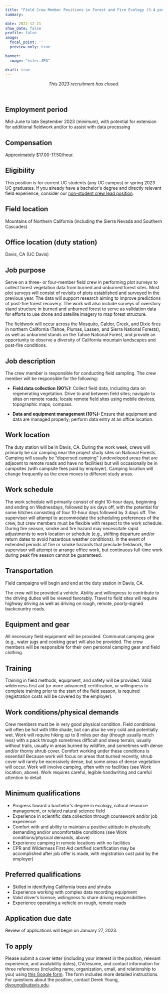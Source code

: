```yaml
---
title: "Field Crew Member Positions in Forest and Fire Ecology (3-4 positions)"
summary:

date: 2022-12-21
show_date: false
profile: false
image:
  focal_point: ''
  preview_only: true

banner:
  image: "eiler.JPG"

draft: true
---
```


<div align="center">

*This 2023 recruitment has closed.*

</div>

<br>

## Employment period

Mid-June to late September 2023 (minimum), with potential for extension for additional fieldwork and/or to assist with data processing

 ## Compensation

Approximately $17.00-17.50/hour.

## Eligibility

This position is for current UC students (any UC campus) or spring 2023 UC graduates. If you already have a bachelor's degree and directly relevant field experience, consider our [non-student crew lead position](/position/field-crew-leader/).

## Field location

Mountains of Northern California (including the Sierra Nevada and Southern Cascades)

## Office location (duty station)

Davis, CA (UC Davis)

## Job purpose

Serve on a three- or four-member field crew in performing plot surveys to collect forest vegetation data from burned and unburned forest sites. Most plot surveys will consist of revisits of plots established and surveyed in the previous year. The data will support research aiming to improve predictions of post-fire forest recovery. The work will also include surveys of overstory stand structure in burned and unburned forest to serve as validation data for efforts to use drone and satellite imagery to map forest structure.

The fieldwork will occur across the Mosquito, Caldor, Creek, and Dixie fires in northern California (Tahoe, Plumas, Lassen, and Sierra National Forests), as well as unburned stands on the Tahoe National Forest, and provide an opportunity to observe a diversity of California mountain landscapes and post-fire conditions.

## Job description

The crew member is responsible for conducting field sampling. The crew member will be responsible for the following:

- **Field data collection (90%):** Collect field data, including data on regenerating vegetation. Drive to and between field sites; navigate to sites on remote roads; locate remote field sites using mobile devices, topographic maps, compass.

- **Data and equipment management (10%):** Ensure that equipment and data are managed properly; perform data entry at an office location.

## Work location

The duty station will be in Davis, CA. During the work week, crews will primarily be car camping near the project study sites on National Forests. Camping will usually be “dispersed camping” (undeveloped areas that are adjacent to remote roads and have no facilities) but will occasionally be in campsites (with campsite fees paid by employer). Camping location will change frequently as the crew moves to different study areas.

## Work schedule

The work schedule will primarily consist of eight 10-hour days, beginning and ending on Wednesdays, followed by six days off, with the potential for some hitches consisting of four 10-hour days followed by 3 days off. The supervisor will attempt to accommodate the scheduling preferences of the crew, but crew members must be flexible with respect to the work schedule. During fire season, smoke and fire hazard may necessitate rapid adjustments to work location or schedule (e.g., shifting departure and/or return dates to avoid hazardous weather conditions). In the event of extended periods of fire or smoke hazards that preclude fieldwork, the supervisor will attempt to arrange office work, but continuous full-time work during peak fire season cannot be guaranteed.

## Transportation

Field campaigns will begin and end at the duty station in Davis, CA.

The crew will be provided a vehicle. Ability and willingness to contribute to the driving duties will be viewed favorably. Travel to field sites will require highway driving as well as driving on rough, remote, poorly-signed backcountry roads.

## Equipment and gear

All necessary field equipment will be provided. Communal camping gear (e.g., water jugs and cooking gear) will also be provided. The crew members will be responsible for their own personal camping gear and field clothing.

## Training

Training in field methods, equipment, and safety will be provided. Valid wilderness first aid (or more advanced) certification, or willingness to complete training prior to the start of the field season, is required (registration costs will be covered by the employer).

## Work conditions/physical demands

Crew members must be in very good physical condition. Field conditions will often be hot with little shade, but can also be very cold and potentially wet. Work will require hiking up to 8 miles per day (though usually much less) with a pack through sometimes difficult and steep terrain, usually without trails, usually in areas burned by wildfire, and sometimes with dense and/or thorny shrub cover. Comfort working under these conditions is essential! Because work will focus on areas that burned recently, shrub cover will rarely be excessively dense, but some areas of dense vegetation will occur. Work will involve camping, often with no facilities (see Work location, above). Work requires careful, legible handwriting and careful attention to detail.

## Minimum qualifications

- Progress toward a bachelor's degree in ecology, natural resource management, or related natural science field
- Experience in scientific data collection through coursework and/or job experience
- Comfort with and ability to maintain a positive attitude in physically demanding and/or uncomfortable conditions (see Work conditions/physical demands, above)
- Experience camping in remote locations with no facilities
- CPR and Wilderness First Aid certified (certification may be accomplished after job offer is made, with registration cost paid by the employer)

## Preferred qualifications
- Skilled in identifying California trees and shrubs
- Experience working with complex data recording equipment
- Valid driver’s license; willingness to share driving responsibilities
- Experience operating a vehicle on rough, remote roads

## Application due date

Review of applications will begin on January 27, 2023.

## To apply

Please submit a cover letter (including your interest in the position, relevant experience, and availability dates), CV/resume, and contact information for three references (including name, organization, email, and relationship to you) using [this Google form](https://forms.gle/J4hAZ8XRTomq5qDEA). The form includes more detailed instructions. For questions about the position, contact Derek Young, djyoung@udavis.edu.